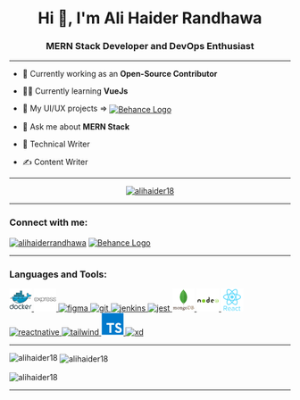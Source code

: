 <h1 align="center">Hi 👋, I'm Ali Haider Randhawa</h1>
<h3 align="center">MERN Stack Developer and DevOps Enthusiast</h3>

<hr class="solid">

- 🧮 Currently working as an **Open-Source Contributor**

- 👨‍💻 Currently learning **VueJs**

- 🎨 My UI/UX projects => <a href="https://www.behance.net/alihaider304" target="blank"><img align="center" src="https://raw.githubusercontent.com/rahuldkjain/github-profile-readme-generator/master/src/images/icons/Social/behance.svg" alt="Behance Logo" height="25" width="32" /></a>

- 💬 Ask me about **MERN Stack**

- 📝 Technical Writer

- ✍️ Content Writer
 

<hr class="solid">


<p align="center"> <a href="https://github.com/ryo-ma/github-profile-trophy"><img src="https://github-profile-trophy.vercel.app/?username=alihaider18" alt="alihaider18" /></a> </p>

<hr class="solid">

<h3 align="left">Connect with me:</h3>
<p align="left">
<a href="https://linkedin.com/in/alihaiderrandhawa" target="blank"><img align="center" src="https://raw.githubusercontent.com/rahuldkjain/github-profile-readme-generator/master/src/images/icons/Social/linked-in-alt.svg" alt="alihaiderrandhawa" height="30" width="40" /></a>
<a href="https://www.behance.net/alihaider304" target="blank"><img align="center" src="https://raw.githubusercontent.com/rahuldkjain/github-profile-readme-generator/master/src/images/icons/Social/behance.svg" alt="Behance Logo" height="30" width="40" /></a>
</p>

<hr class="solid">

<h3 align="left">Languages and Tools:</h3>
<p align="left">  <a href="https://www.docker.com/" target="_blank" rel="noreferrer"> <img src="https://raw.githubusercontent.com/devicons/devicon/master/icons/docker/docker-original-wordmark.svg" alt="docker" width="40" height="40"/> </a> <a href="https://expressjs.com" target="_blank" rel="noreferrer"> <img src="https://raw.githubusercontent.com/devicons/devicon/master/icons/express/express-original-wordmark.svg" alt="express" width="40" height="40"/> </a> <a href="https://www.figma.com/" target="_blank" rel="noreferrer"> <img src="https://www.vectorlogo.zone/logos/figma/figma-icon.svg" alt="figma" width="40" height="40"/> </a> <a href="https://git-scm.com/" target="_blank" rel="noreferrer"> <img src="https://www.vectorlogo.zone/logos/git-scm/git-scm-icon.svg" alt="git" width="40" height="40"/> </a> <a href="https://www.jenkins.io" target="_blank" rel="noreferrer"> <img src="https://www.vectorlogo.zone/logos/jenkins/jenkins-icon.svg" alt="jenkins" width="40" height="40"/> </a> <a href="https://jestjs.io" target="_blank" rel="noreferrer"> <img src="https://www.vectorlogo.zone/logos/jestjsio/jestjsio-icon.svg" alt="jest" width="40" height="40"/> </a> <a href="https://www.mongodb.com/" target="_blank" rel="noreferrer"> <img src="https://raw.githubusercontent.com/devicons/devicon/master/icons/mongodb/mongodb-original-wordmark.svg" alt="mongodb" width="40" height="40"/> </a> <a href="https://nodejs.org" target="_blank" rel="noreferrer"> <img src="https://raw.githubusercontent.com/devicons/devicon/master/icons/nodejs/nodejs-original-wordmark.svg" alt="nodejs" width="40" height="40"/> </a>  <a href="https://reactjs.org/" target="_blank" rel="noreferrer"> <img src="https://raw.githubusercontent.com/devicons/devicon/master/icons/react/react-original-wordmark.svg" alt="react" width="40" height="40"/> </a> <a href="https://reactnative.dev/" target="_blank" rel="noreferrer"> <img src="https://reactnative.dev/img/header_logo.svg" alt="reactnative" width="40" height="40"/> </a> <a href="https://tailwindcss.com/" target="_blank" rel="noreferrer"> <img src="https://www.vectorlogo.zone/logos/tailwindcss/tailwindcss-icon.svg" alt="tailwind" width="40" height="40"/> </a> <a href="https://www.typescriptlang.org/" target="_blank" rel="noreferrer"> <img src="https://raw.githubusercontent.com/devicons/devicon/master/icons/typescript/typescript-original.svg" alt="typescript" width="40" height="40"/> </a> <a href="https://www.adobe.com/products/xd.html" target="_blank" rel="noreferrer"> <img src="https://cdn.worldvectorlogo.com/logos/adobe-xd.svg" alt="xd" width="40" height="40"/> </a> </p>

<hr class="solid">
<p><img align="left" src="https://github-readme-stats.vercel.app/api/top-langs?username=alihaider18&show_icons=true&locale=en&layout=compact" alt="alihaider18" /></p>

<p>&nbsp;<img align="center" src="https://github-readme-stats.vercel.app/api?username=alihaider18&show_icons=true&locale=en" alt="alihaider18" /></p>

<p><img align="center" src="https://github-readme-streak-stats.herokuapp.com/?user=alihaider18&" alt="alihaider18" /></p>

<hr class="solid">

